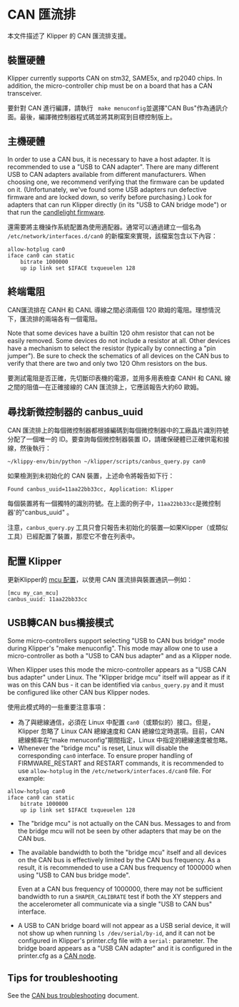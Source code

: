 # CAN 匯流排

本文件描述了 Klipper 的 CAN 匯流排支援。

## 裝置硬體

Klipper currently supports CAN on stm32, SAME5x, and rp2040 chips. In addition, the micro-controller chip must be on a board that has a CAN transceiver.

要針對 CAN 進行編譯，請執行 ` make menuconfig`並選擇"CAN Bus"作為通訊介面。最後，編譯微控制器程式碼並將其刷寫到目標控制版上。

## 主機硬體

In order to use a CAN bus, it is necessary to have a host adapter. It is recommended to use a "USB to CAN adapter". There are many different USB to CAN adapters available from different manufacturers. When choosing one, we recommend verifying that the firmware can be updated on it. (Unfortunately, we've found some USB adapters run defective firmware and are locked down, so verify before purchasing.) Look for adapters that can run Klipper directly (in its "USB to CAN bridge mode") or that run the [candlelight firmware](https://github.com/candle-usb/candleLight_fw).

還需要將主機操作系統配置為使用適配器。通常可以通過建立一個名為 `/etc/network/interfaces.d/can0` 的新檔案來實現，該檔案包含以下內容：

```
allow-hotplug can0
iface can0 can static
    bitrate 1000000
    up ip link set $IFACE txqueuelen 128
```

## 終端電阻

CAN匯流排在 CANH 和 CANL 導線之間必須兩個 120 歐姆的電阻。理想情況下，匯流排的兩端各有一個電阻。

Note that some devices have a builtin 120 ohm resistor that can not be easily removed. Some devices do not include a resistor at all. Other devices have a mechanism to select the resistor (typically by connecting a "pin jumper"). Be sure to check the schematics of all devices on the CAN bus to verify that there are two and only two 120 Ohm resistors on the bus.

要測試電阻是否正確，先切斷印表機的電源，並用多用表檢查 CANH 和 CANL 線之間的阻值—在正確接線的 CAN 匯流排上，它應該報告大約60 歐姆。

## 尋找新微控制器的 canbus_uuid

CAN 匯流排上的每個微控制器都根據編碼到每個微控制器中的工廠晶片識別符號分配了一個唯一的 ID。要查詢每個微控制器裝置 ID，請確保硬體已正確供電和接線，然後執行：

```
~/klippy-env/bin/python ~/klipper/scripts/canbus_query.py can0
```

如果檢測到未初始化的 CAN 裝置，上述命令將報告如下行：

```
Found canbus_uuid=11aa22bb33cc, Application: Klipper
```

每個裝置將有一個獨特的識別符號。在上面的例子中，`11aa22bb33cc`是微控制器'的"canbus_uuid" 。

注意，`canbus_query.py` 工具只會只報告未初始化的裝置—如果Klipper（或類似工具）已經配置了裝置，那麼它不會在列表中。

## 配置 Klipper

更新Klipper的 [mcu 配置](Config_Reference.md#mcu)，以使用 CAN 匯流排與裝置通訊—例如：

```
[mcu my_can_mcu]
canbus_uuid: 11aa22bb33cc
```

## USB轉CAN bus橋接模式

Some micro-controllers support selecting "USB to CAN bus bridge" mode during Klipper's "make menuconfig". This mode may allow one to use a micro-controller as both a "USB to CAN bus adapter" and as a Klipper node.

When Klipper uses this mode the micro-controller appears as a "USB CAN bus adapter" under Linux. The "Klipper bridge mcu" itself will appear as if it was on this CAN bus - it can be identified via `canbus_query.py` and it must be configured like other CAN bus Klipper nodes.

使用此模式時的一些重要注意事項：

* 為了與總線通信，必須在 Linux 中配置 `can0`（或類似的）接口。但是，Klipper 忽略了 Linux CAN 總線速度和 CAN 總線位定時選項。目前，CAN 總線頻率在“make menuconfig”期間指定，Linux 中指定的總線速度被忽略。
* Whenever the "bridge mcu" is reset, Linux will disable the corresponding `can0` interface. To ensure proper handling of FIRMWARE_RESTART and RESTART commands, it is recommended to use `allow-hotplug` in the `/etc/network/interfaces.d/can0` file. For example:

```
allow-hotplug can0
iface can0 can static
    bitrate 1000000
    up ip link set $IFACE txqueuelen 128
```

* The "bridge mcu" is not actually on the CAN bus. Messages to and from the bridge mcu will not be seen by other adapters that may be on the CAN bus.
* The available bandwidth to both the "bridge mcu" itself and all devices on the CAN bus is effectively limited by the CAN bus frequency. As a result, it is recommended to use a CAN bus frequency of 1000000 when using "USB to CAN bus bridge mode".

   Even at a CAN bus frequency of 1000000, there may not be sufficient bandwidth to run a `SHAPER_CALIBRATE` test if both the XY steppers and the accelerometer all communicate via a single "USB to CAN bus" interface.
* A USB to CAN bridge board will not appear as a USB serial device, it will not show up when running `ls /dev/serial/by-id`, and it can not be configured in Klipper's printer.cfg file with a `serial:` parameter. The bridge board appears as a "USB CAN adapter" and it is configured in the printer.cfg as a [CAN node](#configuring-klipper).

## Tips for troubleshooting

See the [CAN bus troubleshooting](CANBUS_Troubleshooting.md) document.
